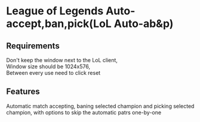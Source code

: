 # League of Legends Auto-accept,ban,pick(LoL Auto-ab&p)

## Requirements

Don't keep the window next to the LoL client,\
Window size should be 1024x576,\
Between every use need to click reset

## Features

Automatic match accepting, baning selected champion and picking selected champion, with options to skip the automatic patrs one-by-one
